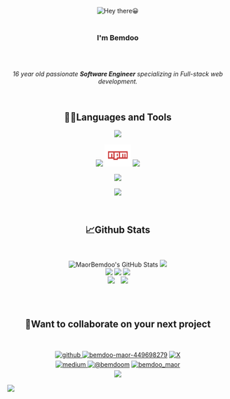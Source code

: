 <p align="center"><img src="https://www.funimada.com/assets/images/cards/big/hello-4.gif" alt="Hey there😀"></p>

<h3 align="center"><br>
<b>I'm Bemdoo</b></h3><br><br>

<p align="center"><i>16 year old passionate <b>Software Engineer</b> specializing in Full-stack web development.</i></p><br>

<h2 align="center">👨‍💻Languages and Tools</h2>
<p align="center">
   <img src="https://skillicons.dev/icons?i=html,css,bootstrap,sass,js,jquery,react,git,github"/>
</p>

<p align="center">
   <img src="https://skillicons.dev/icons?i=jest,cypress,bash" style="display: inline-block;"/>
   <img width="60" height="50px" src="./assets/npm logo.png" alt="npm" style="display: inline-block;"/>
   <img src="https://skillicons.dev/icons?i=yarn,figma,webpack,vite,redux,py" style="display: inline-block;"/>
</p>

<p align="center">
   <img src="https://skillicons.dev/icons?i=tailwindcss,cpp,arduino,idea,powershell,markdown,materialui,typescript,postgresql"/>
</p>

<p align="center">
   <img src="https://skillicons.dev/icons?i=nodejs,express,nextjs,mongodb,visualstudio,vscode,Linux,ubuntu,jenkins,wordpress,codepen"/>
</p><br>

<h2 align="center">📈Github Stats</h2><br>
<p align="center">
   <img  alt="MaorBemdoo's GitHub Stats" src="https://github-readme-stats.vercel.app/api?username=MaorBemdoo&theme=blueberry&show_icons=true&hide_border=false&count_private=true"/>
   <img src="https://github-readme-streak-stats.herokuapp.com/?user=MaorBemdoo&theme=blueberry"/>
   <br>
   <img src="https://github-profile-summary-cards.vercel.app/api/cards/profile-details?username=MaorBemdoo&theme=zenburn">
   <img src="https://github-readme-activity-graph.vercel.app/graph?username=MaorBemdoo&theme=gruvbox">
   <img src="https://github-readme-stats.vercel.app/api/top-langs?username=MaorBemdoo&layout=pie&theme=dracula&langs_count=7&exclude_repo=CSC104-Data-Analysis"/><br>
   <img src="https://stats.quine.sh/MaorBemdoo/dependencies?theme=dark" height="230px" style="margin-right: 10px;">
   <img src="https://github-profile-trophy.vercel.app/?username=MaorBemdoo&theme=gitdimmed&row=2&column=3">
</p><br><br>

<h2 align="center">🤼Want to collaborate on  your next project</h2><br>
<p align="center">
<a href="https://github.com/MaorBemdoo">
<img src="https://img.shields.io/badge/github-%2324292e.svg?&style=for-the-badge&logo=github&logoColor=white" alt=github style="margin-bottom: 5px;" />
</a>
<a href="https://linkedin.com/in/bemdoo-maor-449698279" target="_blank"><img src="https://img.shields.io/badge/linkedin-blue.svg?&style=for-the-badge&logo=linkedin&logoColor=white" style="margin-bottom: 5px;" alt="bemdoo-maor-449698279"></a>
<a href="https://x.com/BemdooMaor" target="_blank">
<img src="https://img.shields.io/badge/x-black.svg?&style=for-the-badge&logo=x&logoColor=white" alt=X style="margin-bottom: 5px;" />
</a><br>
<a href="https://instagram.com/bemdoomaor" target="_blank">
<img src="https://img.shields.io/badge/instagram-red.svg?&style=for-the-badge&logo=instagram&logoColor=white" alt=medium style="margin-bottom: 5px;" />
</a>  
<a href="https://hashnode.com/@bemdoom" target="_blank"><img src="https://img.shields.io/badge/hashnode-blue.svg?&style=for-the-badge&logo=hashnode&logoColor=white" style="margin-bottom: 5px;" alt="@bemdoom"></a>
<a href="https://www.hackerrank.com/bemdoo_maor" target="_blank"><img src="https://img.shields.io/badge/hackerrank-darkgreen.svg?&style=for-the-badge&logo=hackerrank&logoColor=white" style="margin-bottom: 5px;" alt="bemdoo_maor"></a><br>
<a href="mailto:bemdoo.maor1@gmail.com"><img src="https://img.shields.io/badge/Gmail-bemdoo.maor1@gmail.com-red?style=for-the-badge&logo=gmail"></a>
</p>

<img src="https://capsule-render.vercel.app/api?type=waving&color=gradient&height=100&section=footer">
